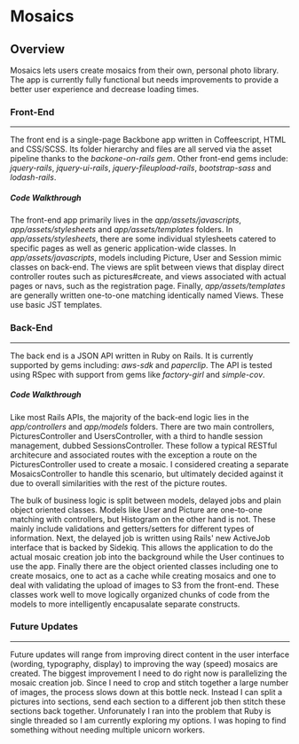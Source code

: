 # Mosaics

## Overview
Mosaics lets users create mosaics from their own, personal photo library. The app is currently fully functional but needs improvements to provide a better user experience and decrease loading times.

### Front-End
----------------
The front end is a single-page Backbone app written in Coffeescript, HTML and CSS/SCSS. Its folder hierarchy and files are all served via the asset pipeline thanks to the _backone-on-rails gem_. Other front-end gems include: _jquery-rails_, _jquery-ui-rails_, _jquery-fileupload-rails_, _bootstrap-sass_ and _lodash-rails_. 

##### Code Walkthrough

The front-end app primarily lives in the _app/assets/javascripts_, _app/assets/stylesheets_ and _app/assets/templates_   folders. In _app/assets/stylesheets_, there are some individual stylesheets catered to specific pages as well as generic application-wide classes. In _app/assets/javascripts_, models including Picture, User and Session mimic classes on back-end. The views are split between views that display direct controller routes such as pictures#create, and views associated with actual pages or navs, such as the registration page. Finally, _app/assets/templates_ are generally written one-to-one matching identically named Views. These use basic JST templates.


### Back-End
----------------
The back end is a JSON API written in Ruby on Rails. It is currently supported by gems including: _aws-sdk_ and _paperclip_. The API is tested using RSpec with support from gems like _factory-girl_ and _simple-cov_. 

##### Code Walkthrough

Like most Rails APIs, the majority of the back-end logic lies in the _app/controllers_ and _app/models_ folders. There are two main controllers, PicturesController and UsersController, with a third to handle session management, dubbed SessionsController. These follow a typical RESTful architecure and associated routes with the exception a route on the PicturesController used to create a mosaic. I considered creating a separate MosaicsController to handle this scenario, but ultimately decided against it due to overall similarities with the rest of the picture routes. 

The bulk of business logic is split between models, delayed jobs and plain object oriented classes. Models like User and Picture are one-to-one matching with controllers, but Histogram on the other hand is not. These mainly include validations and getters/setters for different types of information. Next, the delayed job is written using Rails' new ActiveJob interface that is backed by Sidekiq. This allows the application to do the actual mosaic creation job into the background while the User continues to use the app. Finally there are the object oriented classes including one to create mosaics, one to act as a cache while creating mosaics and one to deal with validating the upload of images to S3 from the front-end. These classes work well to move logically organized chunks of code from the models to more intelligently encapusalate separate constructs.


### Future Updates
----------------
Future updates will range from improving direct content in the user interface (wording, typography, display) to improving the way (speed) mosaics are created. The biggest improvement I need to do right now is parallelizing the mosaic creation job. Since I need to crop and stitch together a large number of images, the process slows down at this bottle neck. Instead I can split a pictures into sections, send each section to a different job then stitch these sections back together. Unforunately I ran into the problem that Ruby is single threaded so I am currently exploring my options. I was hoping to find something without needing multiple unicorn workers.
